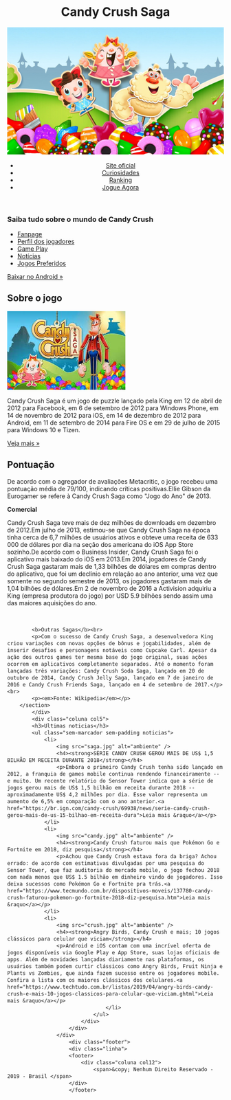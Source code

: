 <!doctype html>
<html lang="pt-br">
<head>
	<meta charset="utf-8" />
	<title>Candy Crush Saga</title>
	<link rel="stylesheet" type="text/css" href="estilof.css">   
</head>
<body>
	<div class="header">
		<div class="linha">
			<header>
				<div class="coluna col4">
					<h1 class="logo">Candy Crush Saga</h1>
				</div>
				<div class="coluna col8">
					 <img src="candy.jpg">
				<nav>
				<ul class="menu inline sem-marcador">
					<li><a href="https://community.king.com">Site oficial</a></li>
					<li><a href="https://www.techtudo.com.br/listas/2017/11/candy-crush-saga-confira-10-curiosidades-sobre-o-game.ghtml">Curiosidades</a></li>
					<li><a href="https://community.king.com/en/candy-crush-saga/discussion/220167/is-there-a-world-rank-listing-for-candy-crush-saga">Ranking</a></li>
				    <li><a href="https://king.com/pt_BR/game/candycrush">Jogue Agora</a></li>
       	        </ul>   
      				</nav> 
			</div>
		</header>
	</div>
</div>
<div class="linha"> 
		<section>
			<div class="coluna col3 sidebar">
				<h3>Saiba tudo sobre o mundo de Candy Crush</h3>
				<ul class="sem-marcador sem-padding">
					<li><a href="https://pt-br.facebook.com/CandyCrushBrasil/">Fanpage</a></li>
					<li><a href="http://procrastination.com.br/games/candy-crush-70-dos-jogadores-nunca-pagaram-extras">Perfil dos jogadores</a></li>
					<li><a href="https://www.youtube.com/watch?v=d5Rf0An-jEg">Game Play</a></li>
					<li><a href="https://www.bbc.com/portuguese/noticias/2015/11/151103_candy_crush_mdb">Notícias</a></li>
					<li><a href="https://www.tecmundo.com.br/smartphone/118316-reis-smartphone-candy-crush-clash-of-clans-preferidos-no-brasil.htm">Jogos Preferidos</a></li>
				</ul>
				<a href="https://play.google.com/store/apps/details?id=com.king.candycrushsodasaga&hl=pt_BR" class="botao">Baixar no Android &raquo;</a>
			</div>
			<div class="coluna col9">
				<h2>Sobre o jogo</h2>
				<img src="crush.jpg" alt="tela inicial" />
				<p> Candy Crush Saga é um jogo de puzzle lançado pela King em 12 de abril de 2012 para Facebook, em 6 de setembro de 2012 para Windows Phone, em 14 de novembro de 2012 para iOS, em 14 de dezembro de 2012 para Android, em 11 de setembro de 2014 para Fire OS e em 29 de julho de 2015 para Windows 10 e Tizen.</p>
				<a href="https://pt.wikipedia.org/wiki/Candy_Crush_Saga" class="botao">Veja mais &raquo;</a>
				</div>
			</section>
		</div>
		<div class="conteudo-extra">
			<div class="linha">
				<div class="coluna col7 contato">
		<section>
		<h2><b>Pontuação</b></h2>
		<p>De acordo com o agregador de avaliações Metacritic, o jogo recebeu uma pontuação média de 79/100, indicando críticas positivas.Ellie Gibson da Eurogamer se refere à Candy Crush Saga como "Jogo do Ano" de 2013.
		</p>
			<b>Comercial</b><br>
			<p>Candy Crush Saga teve mais de dez milhões de downloads em dezembro de 2012.Em julho de 2013, estimou-se que Candy Crush Saga na época tinha cerca de 6,7 milhões de usuários ativos e obteve uma receita de 633 000 de dólares por dia na seção dos americana do iOS App Store sozinho.De acordo com o Business Insider, Candy Crush Saga foi o aplicativo mais baixado do iOS em 2013.Em 2014, jogadores de Candy Crush Saga gastaram mais de 1,33 bilhões de dólares em compras dentro do aplicativo, que foi um declínio em relação ao ano anterior, uma vez que somente no segundo semestre de 2013, os jogadores gastaram mais de 1,04 bilhões de dólares.Em 2 de novembro de 2016 a Activision adquiriu a King (empresa produtora do jogo) por USD 5.9 bilhões sendo assim uma das maiores aquisições do ano.<p><br>

			<b>Outras Sagas</b><br>
			<p>Com o sucesso de Candy Crush Saga, a desenvolvedora King criou variações com novas opções de bônus e jogabilidades, além de inserir desafios e personagens notáveis como Cupcake Carl. Apesar da ação dos outros games ter mesma base do jogo original, suas ações ocorrem em aplicativos completamente separados. Até o momento foram lançadas três variações: Candy Crush Soda Saga, lançado em 20 de outubro de 2014, Candy Crush Jelly Saga, lançado em 7 de janeiro de 2016 e Candy Crush Friends Saga, lançado em 4 de setembro de 2017.</p><br>
			<p><em>Fonte: Wikipedia</em></p>
		</section>
			</div>
			<div class="coluna col5">
			<h3>Ultimas noticias</h3>
			<ul class="sem-marcador sem-padding noticias">
				<li>
					<img src="saga.jpg" alt="ambiente" />
					<h4><strong>SÉRIE CANDY CRUSH GEROU MAIS DE US$ 1,5 BILHÃO EM RECEITA DURANTE 2018</strong></h4>
					<p>Embora o primeiro Candy Crush tenha sido lançado em 2012, a franquia de games mobile continua rendendo financeiramente -- e muito. Um recente relatório do Sensor Tower indica que a série de jogos gerou mais de US$ 1,5 bilhão em receita durante 2018 -- aproximadamente US$ 4,2 milhões por dia. Esse valor representa um aumento de 6,5% em comparação com o ano anterior.<a href="https://br.ign.com/candy-crush/69938/news/serie-candy-crush-gerou-mais-de-us-15-bilhao-em-receita-dura">Leia mais &raquo</a></p>
				</li>
				<li>
					<img src="candy.jpg" alt="ambiente" />
					<h4><strong>Candy Crush faturou mais que Pokémon Go e Fortnite em 2018, diz pesquisa</strong></h4>
					<p>Achou que Candy Crush estava fora da briga? Achou errado: de acordo com estimativas divulgadas por uma pesquisa do Sensor Tower, que faz auditoria do mercado mobile, o jogo fechou 2018 com nada menos que US$ 1.5 bilhão em dinheiro vindo de jogadores. Isso deixa sucessos como Pokémon Go e Fortnite pra trás.<a href="https://www.tecmundo.com.br/dispositivos-moveis/137780-candy-crush-faturou-pokemon-go-fortnite-2018-diz-pesquisa.htm">Leia mais &raquo</a></p>
				</li>
				<li>
					<img src="crush.jpg" alt="ambiente" />
					<h4><strong>Angry Birds, Candy Crush e mais; 10 jogos clássicos para celular que viciam</strong></h4>
					<p>Android e iOS contam com uma incrível oferta de jogos disponíveis via Google Play e App Store, suas lojas oficiais de apps. Além de novidades lançadas diariamente nas plataformas, os usuários também podem curtir clássicos como Angry Birds, Fruit Ninja e Plants vs Zombies, que ainda fazem sucesso entre os jogadores mobile. Confira a lista com os maiores clássicos dos celulares.<a href="https://www.techtudo.com.br/listas/2019/04/angry-birds-candy-crush-e-mais-10-jogos-classicos-para-celular-que-viciam.ghtml">Leia mais &raquo</a></p>
									</li>
								</ul>
							</div>
						</div>
					</div>
						<div class="footer">
						<div class="linha">
						<footer>
							<div class="coluna col12">
								<span>&copy; Nenhum Direito Reservado - 2019 - Brasil </span>
						</div>
						</footer>
</body>
</html>
